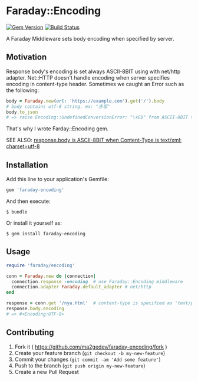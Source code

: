 # Faraday::Encoding

[![Gem Version](https://badge.fury.io/rb/faraday-encoding.svg)](http://badge.fury.io/rb/faraday-encoding)
[![Build Status](https://travis-ci.org/ma2gedev/faraday-encoding.svg)](https://travis-ci.org/ma2gedev/faraday-encoding)

A Faraday Middleware sets body encoding when specified by server.

## Motivation

Response body's encoding is set always ASCII-8BIT using with net/http adapter.
Net::HTTP doesn't handle encoding when server specifies encoding in content-type header.
Sometimes we caught an Error such as the following:

```ruby
body = Faraday.new(url: 'https://example.com').get('/').body
# body contains utf-8 string. ex: "赤坂"
body.to_json
# => raise Encoding::UndefinedConversionError: "\xE8" from ASCII-8BIT to UTF-8
```

That's why I wrote Farday::Encoding gem.

SEE ALSO: [response.body is ASCII-8BIT when Content-Type is text/xml; charset=utf-8](https://github.com/lostisland/faraday/issues/139)

## Installation

Add this line to your application's Gemfile:

```ruby
gem 'faraday-encoding'
```

And then execute:

    $ bundle

Or install it yourself as:

    $ gem install faraday-encoding

## Usage

```ruby
require 'faraday/encoding'

conn = Faraday.new do |connection|
  connection.response :encoding  # use Faraday::Encoding middleware
  connection.adapter Faraday.default_adapter # net/http
end

response = conn.get '/nya.html'  # content-type is specified as 'text/plain; charset=utf-8'
response.body.encoding
# => #<Encoding:UTF-8>
```

## Contributing

1. Fork it ( https://github.com/ma2gedev/faraday-encoding/fork )
2. Create your feature branch (`git checkout -b my-new-feature`)
3. Commit your changes (`git commit -am 'Add some feature'`)
4. Push to the branch (`git push origin my-new-feature`)
5. Create a new Pull Request
